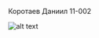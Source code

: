 Коротаев Даниил 11-002

![alt text](https://github.com/danisimos/os-lab1/task1/blob/main/res.png?raw=true)
